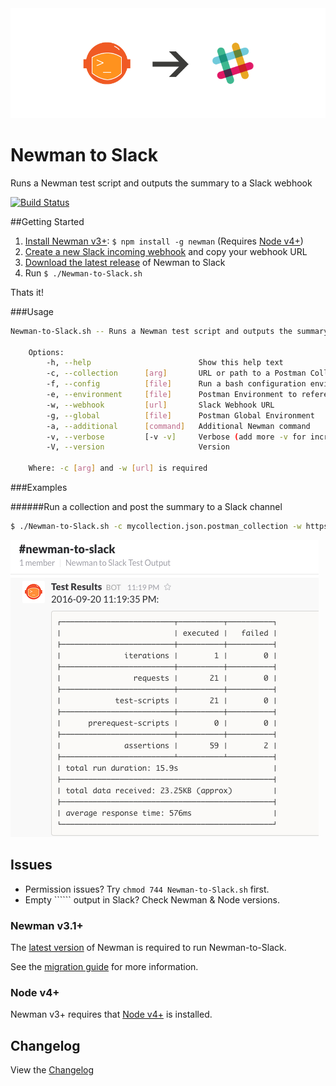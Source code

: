 <img src="newman-slack.png" />

# Newman to Slack
Runs a Newman test script and outputs the summary to a Slack webhook 

[![Build Status](https://travis-ci.org/cameronoxley/Newman-to-Slack.svg?branch=master)](https://travis-ci.org/cameronoxley/Newman-to-Slack)

##Getting Started

1. [Install Newman v3+](https://github.com/postmanlabs/newman): ```$ npm install -g newman``` (Requires [Node v4+](https://nodejs.org/en/download/package-manager/))
2. [Create a new Slack incoming webhook](https://my.slack.com/services/new/incoming-webhook/) and copy your webhook URL
3. [Download the latest release](https://github.com/cameronoxley/Newman-to-Slack/releases/latest) of Newman to Slack
4. Run `$ ./Newman-to-Slack.sh`

Thats it!

###Usage

```bash
Newman-to-Slack.sh -- Runs a Newman test script and outputs the summary to a Slack webhook

    Options:
        -h, --help                        Show this help text
        -c, --collection      [arg]       URL or path to a Postman Collection
        -f, --config          [file]      Run a bash configuration environment (overwrites passed args)
        -e, --environment     [file]      Postman Environment to reference
        -w, --webhook         [url]       Slack Webhook URL
        -g, --global          [file]      Postman Global Environment
        -a, --additional      [command]   Additional Newman command
        -v, --verbose         [-v -v]     Verbose (add more -v for increased verbosity)
        -V, --version                     Version

    Where: -c [arg] and -w [url] is required
```

###Examples

######Run a collection and post the summary to a Slack channel

```bash
$ ./Newman-to-Slack.sh -c mycollection.json.postman_collection -w https://hooks.slack.com/services/url
```

<img src="newman-slack-output.png" />

## Issues
- Permission issues? Try `chmod 744 Newman-to-Slack.sh` first.
- Empty `````` output in Slack? Check Newman & Node versions.

### Newman v3.1+
The [latest version](https://github.com/postmanlabs/newman/releases) of Newman is required to run Newman-to-Slack.

See the [migration guide](https://github.com/postmanlabs/newman/blob/develop/MIGRATION.md) for more information.

### Node v4+
Newman v3+ requires that [Node v4+](https://nodejs.org/en/download/package-manager/) is installed.

## Changelog

View the [Changelog](https://github.com/cameronoxley/Newman-to-Slack/blob/master/CHANGELOG.md)
